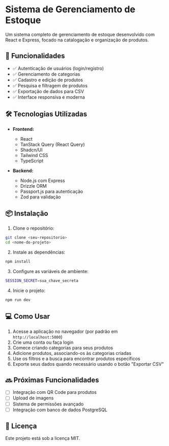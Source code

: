 # Sistema de Gerenciamento de Estoque

Um sistema completo de gerenciamento de estoque desenvolvido com React e Express, focado na catalogação e organização de produtos.

## 🚀 Funcionalidades

- ✅ Autenticação de usuários (login/registro)
- ✅ Gerenciamento de categorias
- ✅ Cadastro e edição de produtos
- ✅ Pesquisa e filtragem de produtos
- ✅ Exportação de dados para CSV
- ✅ Interface responsiva e moderna

## 🛠️ Tecnologias Utilizadas

- **Frontend:**
  - React
  - TanStack Query (React Query)
  - Shadcn/UI
  - Tailwind CSS
  - TypeScript

- **Backend:**
  - Node.js com Express
  - Drizzle ORM
  - Passport.js para autenticação
  - Zod para validação

## 📦 Instalação

1. Clone o repositório:
```bash
git clone <seu-repositorio>
cd <nome-do-projeto>
```

2. Instale as dependências:
```bash
npm install
```

3. Configure as variáveis de ambiente:
```bash
SESSION_SECRET=sua_chave_secreta
```

4. Inicie o projeto:
```bash
npm run dev
```

## 💻 Como Usar

1. Acesse a aplicação no navegador (por padrão em `http://localhost:5000`)
2. Crie uma conta ou faça login
3. Comece criando categorias para seus produtos
4. Adicione produtos, associando-os às categorias criadas
5. Use os filtros e a busca para encontrar produtos específicos
6. Exporte seus dados quando necessário usando o botão "Exportar CSV"

## 🔜 Próximas Funcionalidades

- [ ] Integração com QR Code para produtos
- [ ] Upload de imagens
- [ ] Sistema de permissões avançado
- [ ] Integração com banco de dados PostgreSQL

## 📝 Licença

Este projeto está sob a licença MIT.
